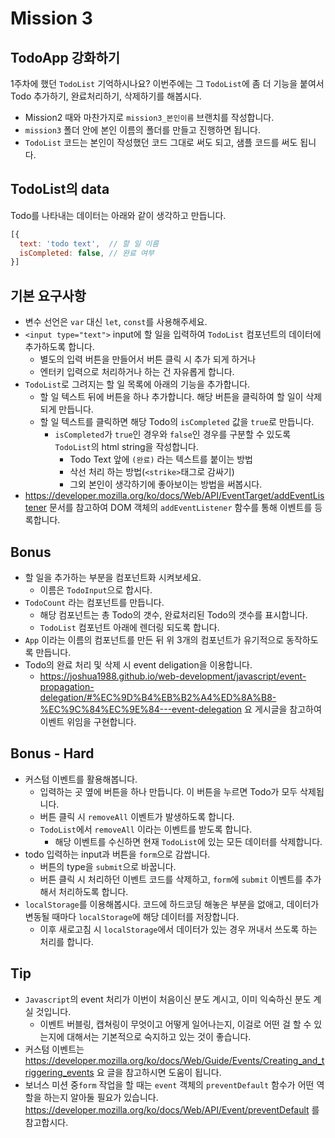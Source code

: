 # Mission 3

## TodoApp 강화하기

1주차에 했던 `TodoList` 기억하시나요? 이번주에는 그 `TodoList`에 좀 더 기능을 붙여서 Todo 추가하기, 완료처리하기, 삭제하기를 해봅시다.

- Mission2 때와 마찬가지로 `mission3_본인이름` 브랜치를 작성합니다.
-  `mission3` 폴더 안에 본인 이름의 폴더를 만들고 진행하면 됩니다.
- `TodoList` 코드는 본인이 작성했던 코드 그대로 써도 되고, 샘플 코드를 써도 됩니다.

## TodoList의 data

Todo를 나타내는 데이터는 아래와 같이 생각하고 만듭니다.

```javascript
[{
  text: 'todo text',  // 할 일 이름
  isCompleted: false, // 완료 여부
}]
```
## 기본 요구사항

- 변수 선언은 `var` 대신 `let`, `const`를 사용해주세요.
- `<input type="text">` input에 할 일을 입력하여 `TodoList` 컴포넌트의 데이터에 추가하도록 합니다.
  - 별도의 입력 버튼을 만들어서 버튼 클릭 시 추가 되게 하거나
  - 엔터키 입력으로 처리하거나 하는 건 자유롭게 합니다.
- `TodoList`로 그려지는 할 일 목록에 아래의 기능을 추가합니다.
  - 할 일 텍스트 뒤에 버튼을 하나 추가합니다. 해당 버튼을 클릭하여 할 일이 삭제되게 만듭니다.
  - 할 일 텍스트를 클릭하면 해당 Todo의 `isCompleted` 값을 `true`로 만듭니다.
    - `isCompleted`가 `true`인 경우와 `false`인 경우를 구분할 수 있도록 `TodoList`의 html string을 작성합니다.
      - Todo Text 앞에 `(완료)` 라는 텍스트를 붙이는 방법
      - 삭선 처리 하는 방법(`<strike>`태그로 감싸기)
      - 그외 본인이 생각하기에 좋아보이는 방법을 써봅시다.
- https://developer.mozilla.org/ko/docs/Web/API/EventTarget/addEventListener 문서를 참고하여 DOM 객체의 `addEventListener` 함수를 통해 이벤트를 등록합니다.

## Bonus

- 할 일을 추가하는 부분을 컴포넌트화 시켜보세요.
  - 이름은 `TodoInput`으로 합시다.
- `TodoCount` 라는 컴포넌트를 만듭니다.
  - 해당 컴포넌트는 총 Todo의 갯수, 완료처리된 Todo의 갯수를 표시합니다.
  - `TodoList` 컴포넌트 아래에 렌더링 되도록 합니다.
- `App` 이라는 이름의 컴포넌트를 만든 뒤 위 3개의 컴포넌트가 유기적으로 동작하도록 만듭니다.
- Todo의 완료 처리 및 삭제 시 event deligation을 이용합니다.
  - https://joshua1988.github.io/web-development/javascript/event-propagation-delegation/#%EC%9D%B4%EB%B2%A4%ED%8A%B8-%EC%9C%84%EC%9E%84---event-delegation 요 게시글을 참고하여 이벤트 위임을 구현합니다.

## Bonus - Hard

- 커스텀 이벤트를 활용해봅니다.
  - 입력하는 곳 옆에 버튼을 하나 만듭니다. 이 버튼을 누르면 Todo가 모두 삭제됩니다.
  - 버튼 클릭 시 `removeAll` 이벤트가 발생하도록 합니다.
  - `TodoList`에서 `removeAll` 이라는 이벤트를 받도록 합니다.
    - 해당 이벤트를 수신하면 현재 `TodoList`에 있는 모든 데이터를 삭제합니다.
- todo 입력하는 input과 버튼을 `form`으로 감쌉니다.
  - 버튼의 type을 `submit`으로 바꿉니다.
  - 버튼 클릭 시 처리하던 이벤트 코드를 삭제하고, `form`에 `submit` 이벤트를 추가해서 처리하도록 합니다.
- `localStorage`를 이용해봅시다. 코드에 하드코딩 해놓은 부분을 없애고, 데이터가 변동될 때마다 `localStorage`에 해당 데이터를 저장합니다.
  - 이후 새로고침 시 `localStorage`에서 데이터가 있는 경우 꺼내서 쓰도록 하는 처리를 합니다.

## Tip

- `Javascript`의 event 처리가 이번이 처음이신 분도 계시고, 이미 익숙하신 분도 계실 것입니다.
  - 이벤트 버블링, 캡쳐링이 무엇이고 어떻게 일어나는지, 이걸로 어떤 걸 할 수 있는지에 대해서는 기본적으로 숙지하고 있는 것이 좋습니다.
- 커스텀 이벤트는 https://developer.mozilla.org/ko/docs/Web/Guide/Events/Creating_and_triggering_events 요 글을 참고하시면 도움이 됩니다.
- 보너스 미션 중`form` 작업을 할 때는 `event` 객체의 `preventDefault` 함수가 어떤 역할을 하는지 알아둘 필요가 있습니다. https://developer.mozilla.org/ko/docs/Web/API/Event/preventDefault 를 참고합시다.